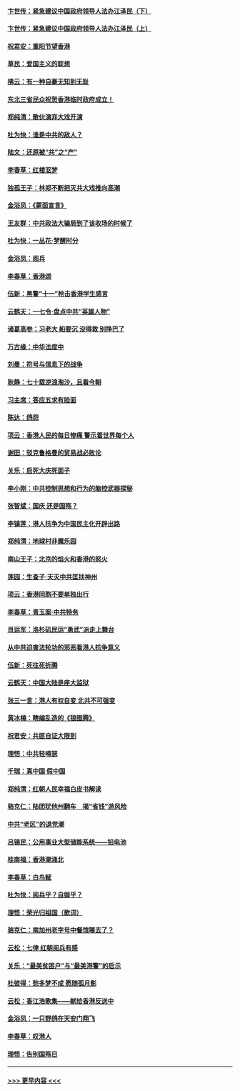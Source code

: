 #### [卞世传：紧急建议中国政府领导人法办江泽民（下）](../pages/nsc993/n11573390.md?t=10080455) 
#### [卞世传：紧急建议中国政府领导人法办江泽民（上）](../pages/nsc993/n11573208.md?t=10080455) 
#### [祝君安：重阳节望香港](../pages/nsc993/n11573190.md?t=10080455) 
#### [草民：爱国主义的联想](../pages/nsc993/n11572333.md?t=10080455) 
#### [拂云：有一种自豪无知到无耻](../pages/nsc993/n11572006.md?t=10080455) 
#### [东北三省民众祝贺香港临时政府成立！](../pages/nsc993/n11571215.md?t=10080455) 
#### [郑纯清：散伙演弃大戏开演](../pages/nsc993/n11570826.md?t=10080455) 
#### [吐为快：谁是中共的敌人？](../pages/nsc993/n11570817.md?t=10080455) 
#### [陆文：还原被“共”之“产”](../pages/nsc993/n11570798.md?t=10080455) 
#### [李春草：红楼沤梦](../pages/nsc993/n11569673.md?t=10080455) 
#### [独孤王子：林郑不断把灭共大戏推向高潮](../pages/nsc993/n11569381.md?t=10080455) 
#### [金浴凤：《蒙面宣言》](../pages/nsc993/n11569368.md?t=10080455) 
#### [王友群：中共政法大骗局到了该收场的时候了](../pages/nsc993/n11568940.md?t=10080455) 
#### [吐为快：一丛花‧梦醒时分](../pages/nsc993/n11567491.md?t=10080455) 
#### [金浴凤：阅兵](../pages/nsc993/n11567454.md?t=10080455) 
#### [李春草：香港颂](../pages/nsc993/n11567444.md?t=10080455) 
#### [伍新：黑警“十一”枪击香港学生感言](../pages/nsc993/n11567426.md?t=10080455) 
#### [云鹤天：一七令‧盘点中共“英雄人物”](../pages/nsc993/n11567091.md?t=10080455) 
#### [诸葛高参：习老大 船要沉 没得救 别挣巴了](../pages/nsc993/n11566976.md?t=10080455) 
#### [万古缘：中华法度中](../pages/nsc993/n11566726.md?t=10080455) 
#### [刘曼：符号与信息下的战争](../pages/nsc993/n11564655.md?t=10080455) 
#### [耿静：七十载逆浪淘沙，且看今朝](../pages/nsc993/n11564520.md?t=10080455) 
#### [习主席：答应五求有脸面](../pages/nsc993/n11563953.md?t=10080455) 
#### [陈达：鸽怨](../pages/nsc993/n11561879.md?t=10080455) 
#### [项云：香港人民的每日惨痛  警示着世界每个人](../pages/nsc993/n11559273.md?t=10080455) 
#### [谢田：驳克鲁格曼的贸易战必败论](../pages/nsc993/n11555840.md?t=10080455) 
#### [关乐：启死大庆死面子](../pages/nsc993/n11556823.md?t=10080455) 
#### [李小刚：中共控制思想和行为的脑控武器探秘](../pages/nsc993/n11556776.md?t=10080455) 
#### [张智斌：国庆  还是国殇？](../pages/nsc993/n11556617.md?t=10080455) 
#### [李镇莲：港人抗争为中国民主化开辟出路](../pages/nsc993/n11556570.md?t=10080455) 
#### [郑纯清：地球村非魔乐园](../pages/nsc993/n11555415.md?t=10080455) 
#### [南山王子：北京的焰火和香港的怒火](../pages/nsc993/n11555318.md?t=10080455) 
#### [莲园：生查子·天灭中共匡扶神州](../pages/nsc993/n11555302.md?t=10080455) 
#### [项云：香港同胞不要单独出行](../pages/nsc993/n11555276.md?t=10080455) 
#### [李春草：青玉案‧中共特务](../pages/nsc993/n11552356.md?t=10080455) 
#### [肖运军：洛杉矶民运“勇武”派走上舞台](../pages/nsc993/n11551595.md?t=10080455) 
#### [从中共迫害法轮功的邪恶看港人抗争意义](../pages/nsc993/n11540858.md?t=10080455) 
#### [伍新：死往死折腾](../pages/nsc993/n11550174.md?t=10080455) 
#### [云鹤天：中国大陆是座大监狱](../pages/nsc993/n11550155.md?t=10080455) 
#### [张三一言：港人有权自变 北共不可强变](../pages/nsc993/n11550132.md?t=10080455) 
#### [黄冰楠：瞎编乱造的《狼图腾》](../pages/nsc993/n11550082.md?t=10080455) 
#### [祝君安：共匪自证大限到](../pages/nsc993/n11550041.md?t=10080455) 
#### [理悟：中共轻嘚瑟](../pages/nsc993/n11547978.md?t=10080455) 
#### [千瑞：真中国 假中国](../pages/nsc993/n11547865.md?t=10080455) 
#### [郑纯清：红朝人民幸福白皮书解读](../pages/nsc993/n11547499.md?t=10080455) 
#### [骆克仁：陆团犹他州翻车　揭“省钱”游风险](../pages/nsc993/n11546977.md?t=10080455) 
#### [中共“老区”的退党潮](../pages/nsc993/n11545995.md?t=10080455) 
#### [吕锡民：公用事业大型储能系统——铅电池](../pages/nsc993/n11545701.md?t=10080455) 
#### [桂南福：香港潮涌北](../pages/nsc993/n11545682.md?t=10080455) 
#### [李春草：白鸟赋](../pages/nsc993/n11545663.md?t=10080455) 
#### [吐为快：阅兵乎？自娱乎？](../pages/nsc993/n11545625.md?t=10080455) 
#### [理悟：荣光归祖国（歌词）](../pages/nsc993/n11545616.md?t=10080455) 
#### [骆克仁：南加州老字号中餐馆哪去了？](../pages/nsc993/n11545120.md?t=10080455) 
#### [云松：七律 红朝阅兵有感](../pages/nsc993/n11542394.md?t=10080455) 
#### [关乐：“最美贫困户”与“最美港警”的启示](../pages/nsc993/n11542252.md?t=10080455) 
#### [杜彼得：愁多梦不成 愿随孤月影](../pages/nsc993/n11540296.md?t=10080455) 
#### [云松：香江浩歌集——献给香港反送中](../pages/nsc993/n11540149.md?t=10080455) 
#### [金浴凤：一只野鸽在天安门翔飞](../pages/nsc993/n11540280.md?t=10080455) 
#### [李春草：叹港人](../pages/nsc993/n11540119.md?t=10080455) 
#### [理悟：告别国殇日](../pages/nsc993/n11539610.md?t=10080455) 

----
#### [ >>> 更早内容 <<< ](../indexes/nsc993-earlier.md)
